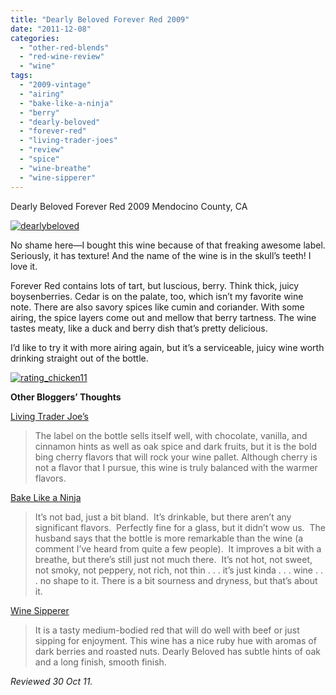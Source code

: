 ```yaml
---
title: "Dearly Beloved Forever Red 2009"
date: "2011-12-08"
categories: 
  - "other-red-blends"
  - "red-wine-review"
  - "wine"
tags: 
  - "2009-vintage"
  - "airing"
  - "bake-like-a-ninja"
  - "berry"
  - "dearly-beloved"
  - "forever-red"
  - "living-trader-joes"
  - "review"
  - "spice"
  - "wine-breathe"
  - "wine-sipperer"
---
```


Dearly Beloved Forever Red 2009 Mendocino County, CA

[![](http://s3.amazonaws.com/thegourmez-wpmedia/2011/11/dearlybeloved.jpg "dearlybeloved")](http://s3.amazonaws.com/thegourmez-wpmedia/2011/11/dearlybeloved.jpg)

No shame here—I bought this wine because of that freaking awesome label. Seriously, it has texture! And the name of the wine is in the skull’s teeth! I love it.

Forever Red contains lots of tart, but luscious, berry. Think thick, juicy boysenberries. Cedar is on the palate, too, which isn’t my favorite wine note. There are also savory spices like cumin and coriander. With some airing, the spice layers come out and mellow that berry tartness. The wine tastes meaty, like a duck and berry dish that’s pretty delicious.

I’d like to try it with more airing again, but it’s a serviceable, juicy wine worth drinking straight out of the bottle.

[![](http://s3.amazonaws.com/thegourmez-wpmedia/2009/02/rating_chicken11.gif "rating_chicken11")](http://s3.amazonaws.com/thegourmez-wpmedia/2009/02/rating_chicken11.gif)

**Other Bloggers’ Thoughts**

[Living Trader Joe’s](http://www.livingtraderjoes.com/dearly-beloved-forever-red-2009/)

> The label on the bottle sells itself well, with chocolate, vanilla, and cinnamon hints as well as oak spice and dark fruits, but it is the bold bing cherry flavors that will rock your wine pallet. Although cherry is not a flavor that I pursue, this wine is truly balanced with the warmer flavors.

[Bake Like a Ninja](http://bakelikeaninja.com/wine-wednesdaydearly-beloved-forever-red-2009/)

> It’s not bad, just a bit bland.  It’s drinkable, but there aren’t any significant flavors.  Perfectly fine for a glass, but it didn’t wow us.  The husband says that the bottle is more remarkable than the wine (a comment I’ve heard from quite a few people).  It improves a bit with a breathe, but there’s still just not much there.  It’s not hot, not sweet, not smoky, not peppery, not rich, not thin . . . it’s just kinda . . . wine . . . no shape to it. There is a bit sourness and dryness, but that’s about it.

[Wine Sipperer](http://winesipperer.blogspot.com/2011/11/dearly-beloved-forever-red-wine.html)

> It is a tasty medium-bodied red that will do well with beef or just sipping for enjoyment. This wine has a nice ruby hue with aromas of dark berries and roasted nuts. Dearly Beloved has subtle hints of oak and a long finish, smooth finish.

_Reviewed 30 Oct 11._
